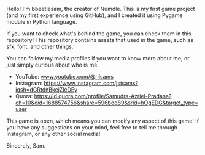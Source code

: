 Hello! I'm bbeetlesam, the creator of Numdle.
This is my first game project (and my first experience using GitHub), and I created it using Pygame module in Python language.

If you want to check what's behind the game, you can check them in this repository!
This repository contains assets that used in the game, such as sfx, font, and other things.

You can follow my media profiles if you want to know more about me, or just simply curious about who is me.
- YouTube: www.youtube.com/@rilsams
- Instagram: https://www.instagram.com/jstsams?igsh=dGRtdnBkejZleDEy
- Quora: https://id.quora.com/profile/Samudra-Azriel-Pradana?ch=10&oid=1688574756&share=596bdd89&srid=hOgEDG&target_type=user

This game is open, which means you can modify any aspect of this game! 
If you have any suggestions on your mind, feel free to tell me through Instagram, or any other social media! 

Sincerely, Sam.
